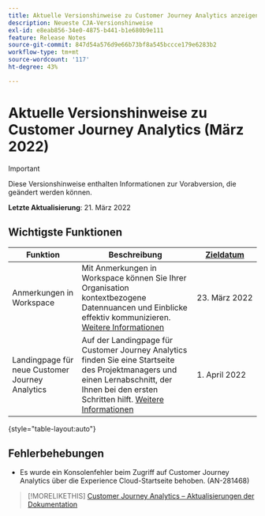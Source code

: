 ```yaml
---
title: Aktuelle Versionshinweise zu Customer Journey Analytics anzeigen
description: Neueste CJA-Versionshinweise
exl-id: e8eab856-34e0-4875-b441-b1e680b9e111
feature: Release Notes
source-git-commit: 847d54a576d9e66b73bf8a545bccce179e6283b2
workflow-type: tm+mt
source-wordcount: '117'
ht-degree: 43%

---
```


# Aktuelle Versionshinweise zu Customer Journey Analytics (März 2022)

>[!IMPORTANT]
>
>Diese Versionshinweise enthalten Informationen zur Vorabversion, die geändert werden können.

**Letzte Aktualisierung**: 21. März 2022

## Wichtigste Funktionen

| Funktion | Beschreibung | [Zieldatum](/help/release-notes/releases.md) |
| ----------- | ---------- | ----- |
| Anmerkungen in Workspace | Mit Anmerkungen in Workspace können Sie Ihrer Organisation kontextbezogene Datennuancen und Einblicke effektiv kommunizieren. [Weitere Informationen](/help/components/annotations/overview.md) | 23. März 2022 |
| Landingpage für neue Customer Journey Analytics | Auf der Landingpage für Customer Journey Analytics finden Sie eine Startseite des Projektmanagers und einen Lernabschnitt, der Ihnen bei den ersten Schritten hilft. [Weitere Informationen](/help/getting-started/landing.md) | 1. April 2022 |

{style=&quot;table-layout:auto&quot;}

## Fehlerbehebungen

* Es wurde ein Konsolenfehler beim Zugriff auf Customer Journey Analytics über die Experience Cloud-Startseite behoben. (AN-281468)

>[!MORELIKETHIS]
>[Customer Journey Analytics – Aktualisierungen der Dokumentation](/help/release-notes/doc-changes.md)
